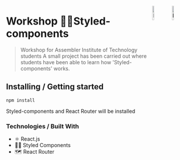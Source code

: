 <img src="https://preview.redd.it/3vr72d9jitw21.png?auto=webp&s=0120db9853d75eab502d4110b888c2a2c07d9569" width="10%" alt="Logo of the project" align="right"><img src="https://styled-components.com/atom.png" width="10%" alt="Logo of the project" align="right">

#  Workshop 💅🏾Styled-components
> Workshop for Assembler Institute of Technology students
A small project has been carried out where students have been able to learn how 'Styled-components' works.

## Installing / Getting started

```shell
npm install
```

Styled-components and React Router will be installed

### Technologies / Built With
- ⚛ React.js
- 💅🏾 Styled Components
- 🗺 React Router
